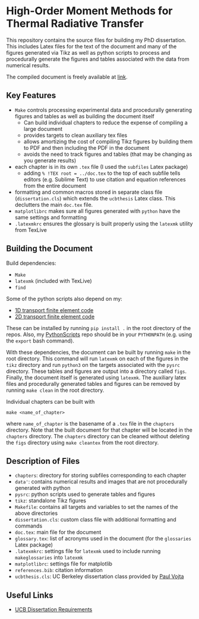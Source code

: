 # High-Order Moment Methods for Thermal Radiative Transfer
This repository contains the source files for building my PhD dissertation. This includes Latex files for the text of the document and many of the figures generated via Tikz as well as python scripts to process and procedurally generate the figures and tables associated with the data from numerical results. 

The compiled document is freely available at [link](http://samolivier.net/wp-content/uploads/dissertation.pdf).

## Key Features 
* `Make` controls processing experimental data and procedurally generating figures and tables as well as building the document itself 
	* Can build individual chapters to reduce the expense of compiling a large document 
	* provides targets to clean auxiliary tex files 
	* allows amortizing the cost of compiling Tikz figures by building them to PDF and then including the PDF in the document 
	* avoids the need to track figures and tables (that may be changing as you generate results) 
* each chapter is in its own `.tex` file (I used the `subfiles` Latex package) 
	* adding `% !TEX root = ../doc.tex` to the top of each subfile tells editors (e.g. Sublime Text) to use citation and equation references from the entire document 
* formatting and common macros stored in separate class file (`dissertation.cls`) which extends the `ucbthesis` Latex class. This declutters the main `doc.tex` file. 
* `matplotlibrc` makes sure all figures generated with `python` have the same settings and formatting 
* `.latexmkrc` ensures the glossary is built properly using the `latexmk` utility from TexLive 

## Building the Document
Build dependencies: 
* `Make`
* `latexmk` (included with TexLive)
* `find` 

Some of the python scripts also depend on my: 
* [1D transport finite element code](https://github.com/smsolivier/pytrans1d)
* [2D transport finite element code](https://github.com/smsolivier/pytrans2d)

These can be installed by running `pip install .` in the root directory of the repos. Also, my [PythonScripts](https://github.com/smsolivier/PythonScripts) repo should be in your `PYTHONPATH` (e.g. using the `export` bash command).

With these dependencies, the document can be built by running `make` in the root directory. This command will run `latexmk` on each of the figures in the `tikz` directory and run `python3` on the targets associated with the `pysrc` directory. These tables and figures are output into a directory called `figs`. Finally, the document itself is generated using `latexmk`. The auxiliary latex files and procedurally generated tables and figures can be removed by running `make clean` in the root directory. 

Individual chapters can be built with 
```
make <name_of_chapter>
```
where `name_of_chapter` is the basename of a `.tex` file in the `chapters` directory. Note that the built document for that chapter will be located in the `chapters` directory. The `chapters` directory can be cleaned without deleting the `figs` directory using `make cleantex` from the root directory. 

## Description of Files
* `chapters`: directory for storing subfiles corresponding to each chapter 
* `data'`: contains numerical results and images that are not procedurally generated with python 
* `pysrc`: python scripts used to generate tables and figures 
* `tikz`: standalone Tikz figures 
* `Makefile`: contains all targets and variables to set the names of the above directories 
* `dissertation.cls`: custom class file with additional formatting and commands 
* `doc.tex`: main file for the document
* `glossary.tex`: list of acronyms used in the document (for the `glossaries` Latex package) 
* `.latexmkrc`: settings file for `latexmk` used to include running `makeglossaries` into `latexmk` 
* `matplotlibrc`: settings file for matplotlib
* `references.bib`: citation information 
* `ucbthesis.cls`: UC Berkeley dissertation class provided by [Paul Vojta](https://math.berkeley.edu/~vojta/tex/ucbthesis-phd.html)

## Useful Links
* [UCB Dissertation Requirements](https://grad.berkeley.edu/academic-progress/doctoral/dissertation/)
